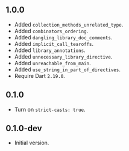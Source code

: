## 1.0.0

- Added `collection_methods_unrelated_type`.
- Added `combinators_ordering`.
- Added `dangling_library_doc_comments`.
- Added `implicit_call_tearoffs`.
- Added `library_annotations`.
- Added `unnecessary_library_directive`.
- Added `unreachable_from_main`.
- Added `use_string_in_part_of_directives`.
- Require Dart `2.19.0`.

## 0.1.0

- Turn on `strict-casts: true`.

## 0.1.0-dev

- Initial version.

